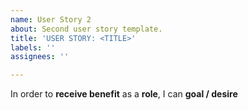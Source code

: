 ```yaml
---
name: User Story 2
about: Second user story template.
title: 'USER STORY: <TITLE>'
labels: ''
assignees: ''

---
```


In order to **receive benefit** as a **role**, I can **goal / desire**
